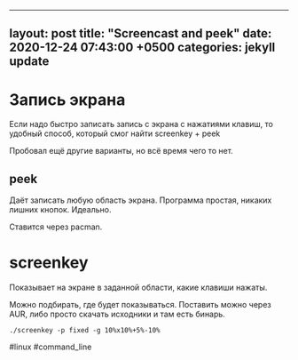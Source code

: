 
---
layout: post
title:  "Screencast and peek"
date: 2020-12-24 07:43:00 +0500
categories: jekyll update
---

# Запись экрана

Если надо быстро записать запись с экрана с нажатиями клавиш, то удобный способ, который смог найти
screenkey + peek

Пробовал ещё другие варианты, но всё время чего то нет.

## peek

Даёт записать любую область экрана. Программа простая, никаких лишних кнопок. Идеально.

Ставится через pacman.


# screenkey

Показывает на экране в заданной области, какие клавиши нажаты.

Можно подбирать, где будет показываться. Поставить можно через AUR, либо просто скачать исходники и там есть бинарь.

```
./screenkey -p fixed -g 10%x10%+5%-10%
```

<!-- :public: -->
#linux 
#command_line 